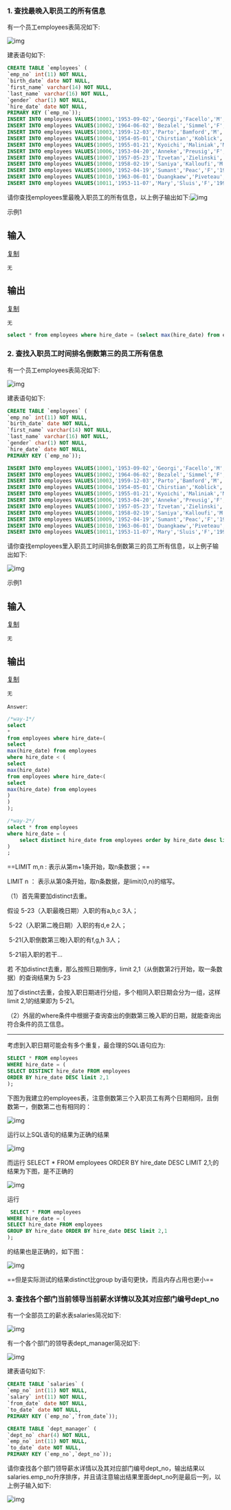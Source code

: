 ### 1. 查找最晚入职员工的所有信息


有一个员工employees表简况如下:

![img](SQL-00.assets/0BFB4D140D9C3E92AF681D9F9CB92D55.png)

建表语句如下:

```sql
CREATE TABLE `employees` (
`emp_no` int(11) NOT NULL, 
`birth_date` date NOT NULL,
`first_name` varchar(14) NOT NULL,
`last_name` varchar(16) NOT NULL,
`gender` char(1) NOT NULL,
`hire_date` date NOT NULL,
PRIMARY KEY (`emp_no`));
INSERT INTO employees VALUES(10001,'1953-09-02','Georgi','Facello','M','1986-06-26');
INSERT INTO employees VALUES(10002,'1964-06-02','Bezalel','Simmel','F','1985-11-21');
INSERT INTO employees VALUES(10003,'1959-12-03','Parto','Bamford','M','1986-08-28');
INSERT INTO employees VALUES(10004,'1954-05-01','Chirstian','Koblick','M','1986-12-01');
INSERT INTO employees VALUES(10005,'1955-01-21','Kyoichi','Maliniak','M','1989-09-12');
INSERT INTO employees VALUES(10006,'1953-04-20','Anneke','Preusig','F','1989-06-02');
INSERT INTO employees VALUES(10007,'1957-05-23','Tzvetan','Zielinski','F','1989-02-10');
INSERT INTO employees VALUES(10008,'1958-02-19','Saniya','Kalloufi','M','1994-09-15');
INSERT INTO employees VALUES(10009,'1952-04-19','Sumant','Peac','F','1985-02-18');
INSERT INTO employees VALUES(10010,'1963-06-01','Duangkaew','Piveteau','F','1989-08-24');
INSERT INTO employees VALUES(10011,'1953-11-07','Mary','Sluis','F','1990-01-22');
```

请你查找employees里最晚入职员工的所有信息，以上例子输出如下:![img](SQL-00.assets/D2ABA1E2F5834850B16146F168AC5476.png)

示例1

## 输入

[复制](javascript:void(0);)

```
无
```

## 输出

[复制](javascript:void(0);)

```
无
```

```sql
select * from employees where hire_date = (select max(hire_date) from employees )
```



### 2. 查找入职员工时间排名倒数第三的员工所有信息

有一个员工employees表简况如下:

![img](SQL-00.assets/0BFB4D140D9C3E92AF681D9F9CB92D55-0484510.png)

建表语句如下:

```sql
CREATE TABLE `employees` (
`emp_no` int(11) NOT NULL, 
`birth_date` date NOT NULL,
`first_name` varchar(14) NOT NULL,
`last_name` varchar(16) NOT NULL,
`gender` char(1) NOT NULL,
`hire_date` date NOT NULL,
PRIMARY KEY (`emp_no`));

INSERT INTO employees VALUES(10001,'1953-09-02','Georgi','Facello','M','1986-06-26');
INSERT INTO employees VALUES(10002,'1964-06-02','Bezalel','Simmel','F','1985-11-21');
INSERT INTO employees VALUES(10003,'1959-12-03','Parto','Bamford','M','1986-08-28');
INSERT INTO employees VALUES(10004,'1954-05-01','Chirstian','Koblick','M','1986-12-01');
INSERT INTO employees VALUES(10005,'1955-01-21','Kyoichi','Maliniak','M','1989-09-12');
INSERT INTO employees VALUES(10006,'1953-04-20','Anneke','Preusig','F','1989-06-02');
INSERT INTO employees VALUES(10007,'1957-05-23','Tzvetan','Zielinski','F','1989-02-10');
INSERT INTO employees VALUES(10008,'1958-02-19','Saniya','Kalloufi','M','1994-09-15');
INSERT INTO employees VALUES(10009,'1952-04-19','Sumant','Peac','F','1985-02-18');
INSERT INTO employees VALUES(10010,'1963-06-01','Duangkaew','Piveteau','F','1989-08-24');
INSERT INTO employees VALUES(10011,'1953-11-07','Mary','Sluis','F','1990-01-22');
```

请你查找employees里入职员工时间排名倒数第三的员工所有信息，以上例子输出如下:

![img](SQL-00.assets/2A26AB183839E3A01C933AE5A75B6D2F.png)

示例1

## 输入

[复制](javascript:void(0);)

```
无
```

## 输出

[复制](javascript:void(0);)

```
无
```

`Answer`:

```sql
/*way-1*/
select 
* 
from employees where hire_date=(
select
max(hire_date) from employees
where hire_date < (
select
max(hire_date)
from employees where hire_date<(
select 
max(hire_date) from employees
)
)
);

```

```sql
/*way-2*/
select * from employees 
where hire_date = (
    select distinct hire_date from employees order by hire_date desc limit 2,1
)
;
```

==LIMIT m,n : 表示从第m+1条开始，取n条数据；==

LIMIT n ： 表示从第0条开始，取n条数据，是limit(0,n)的缩写。

（1）首先需要加distinct去重。

假设 5-23（入职最晚日期）入职的有a,b,c 3人；

​    5-22（入职第二晚日期）入职的有d,e 2人；

​    5-21(入职倒数第三晚)入职的有f,g,h 3人；

​    5-21前入职的若干...

若 不加distinct去重，那么按照日期倒序，limit 2,1（从倒数第2行开始，取一条数据）的查询结果为 5-23

加了distinct去重，会按入职日期进行分组，多个相同入职日期会分为一组，这样limit 2,1的结果即为 5-21。

（2）外层的where条件中根据子查询查出的倒数第三晚入职的日期，就能查询出符合条件的员工信息。

---

考虑到入职日期可能会有多个重复，最合理的SQL语句应为:

```sql
SELECT * FROM employees 
WHERE hire_date = (
SELECT DISTINCT hire_date FROM employees 
ORDER BY hire_date DESC limit 2,1
);
```


下图为我建立的employees表，注意倒数第三个入职员工有两个日期相同，且倒数第一，倒数第二也有相同的：

![img](SQL-00.assets/207870031_1551516039094_42B8B39D2E3A2727998D15E807BCA950.png)

运行以上SQL语句的结果为正确的结果

![img](SQL-00.assets/207870031_1551516110541_32124FB30173C49A9BD89354F8A5D9C0.png)

而运行 SELECT * FROM employees ORDER BY hire_date DESC LIMIT 2,1;的结果为下图，是不正确的

![img](SQL-00.assets/207870031_1551516197278_66077FCD8F858D8681759FFFFC6408F3.png)

运行

```sql
 SELECT * FROM employees 
WHERE hire_date = (
SELECT hire_date FROM employees 
GROUP BY hire_date ORDER BY hire_date DESC limit 2,1
);
```

的结果也是正确的，如下图：

![img](SQL-00.assets/207870031_1551516371696_5F44A315FF5708D1A6A55923E9FCD6B9.png)

==但是实际测试的结果distinct比group by语句更快，而且内存占用也更小==

### 3. 查找各个部门当前领导当前薪水详情以及其对应部门编号dept_no

有一个全部员工的薪水表salaries简况如下:

![img](SQL-00.assets/C7D94B6C9124C45835451E89458FFC3E.png)



有一个各个部门的领导表dept_manager简况如下:

![img](SQL-00.assets/24EC0AAEA6EF7D01BD63D4F9CCFC42BF.png)

建表语句如下:

```sql
CREATE TABLE `salaries` (
`emp_no` int(11) NOT NULL,
`salary` int(11) NOT NULL,
`from_date` date NOT NULL,
`to_date` date NOT NULL,
PRIMARY KEY (`emp_no`,`from_date`));
```

```sql
CREATE TABLE `dept_manager` (
`dept_no` char(4) NOT NULL,
`emp_no` int(11) NOT NULL,
`to_date` date NOT NULL,
PRIMARY KEY (`emp_no`,`dept_no`));
```



请你查找各个部门领导薪水详情以及其对应部门编号dept_no，输出结果以salaries.emp_no升序排序，并且请注意输出结果里面dept_no列是最后一列，以上例子输入如下:

![img](SQL-00.assets/4AD4F3D1E977477D6DF98854EC10149D.png)

